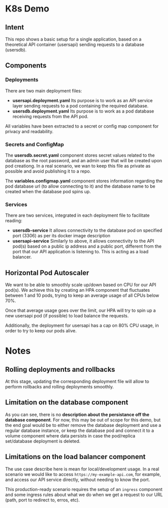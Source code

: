 # K8s Demo

## Intent
This repo shows a basic setup for a single application, based on a theoretical API container (usersapi) sending requests to a database (usersdb).

## Components

### Deployments

There are two main deployment files:
- **usersapi.deployment.yaml**
  Its purpose is to work as an API service layer sending requests to a pod containing the required database.
- **usersdb.deployment.yaml**
  Its purpose is to work as a pod database receiving requests from the API pod. 

All variables have been extracted to a secret or config map component for privacy and readability.

### Secrets and ConfigMap

The **usersdb.secret.yaml** component stores secret values related to the database as the root password, and an admin user that will be created upon pod creationg. In a real scenario, we wan to keep this file as private as possible and avoid publishing it to a repo.

The **variables.configmap.yaml** component stores information regarding the pod database url (to allow connecting to it) and the database name to be created when the database pod spins up.

### Services

There are two services, integrated in each deployment file to facilitate reading:

- **usersdb-service**
  It allows connectivity to the database pod on specified port (3306) as per its docker image description
- **usersapi-service**
  Similarly to above, it allows connectivity to the API pod(s) based on a public ip address and a public port, different from the port that our API application is listening to. This is acting as a load balancer.

## Horizontal Pod Autoscaler

We want to be able to smoothly scale up/down based on CPU for our API pod(s). We achieve this by creating an HPA component that fluctuates between 1 and 10 pods, trying to keep an average usage of all CPUs below 70%.

Once that average usage goes over the limit, our HPA will try to spin up a new usersapi pod (if possible) to load balance the requests.

Additionally, the deployment for usersapi has a cap on 80% CPU usage, in order to try to keep our pods alive.

# Notes

## Rolling deployments and rollbacks
At this stage, updating the corresponding deployment file will allow to perform rollbacks and rolling deployments smoothly.
## Limitation on the database component
As you can see, there is no **description about the persistance off the database component**. For now, this may be out of scope for this demo, but the end goal would be to either remove the database deployment and use a regular database instance, or keep the database pod and connect it to a volume component where data persists in case the pod/replica set/database deployment is deleted.

## Limitations on the load balancer component
The use case describe here is mean for local/development usage. In a real scenario we would like to access `https://my-example-api.com`, for example, and access our API service directly, without needing to know the port.

This production-ready scenario requires the setup of an `ingress` component and some ingress rules about what we do when we get a request to our URL (path, port to redirect to, erros, etc).

